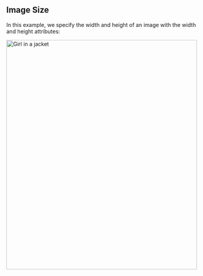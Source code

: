 <!DOCTYPE html>
<html>
<body>

<h2>Image Size</h2>

<p>In this example, we specify the width and height of an image with the width and height attributes:</p>

<img src="img_girl.jpg" alt="Girl in a jacket" width="500" height="600">

</body>
</html>
